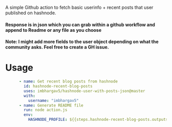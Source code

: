A simple Github action to fetch basic userinfo + recent posts that user published on hashnode. 

#### Response is in json which you can grab within a github workflow and append to Readme or any file as you choose

#### Note: I might add more fields to the user object depending on what the community asks. Feel free to create a GH issue. 

# Usage

```yaml
      - name: Get recent blog posts from hashnode
        id: hashnode-recent-blog-posts
        uses: imbhargav5/hashnode-user-with-posts-json@master
        with:
          username: "imbhargav5"         
      - name: Generate README file
        run: node action.js
        env:
          HASHNODE_PROFILE: ${{steps.hashnode-recent-blog-posts.outputs.data}}     
```
